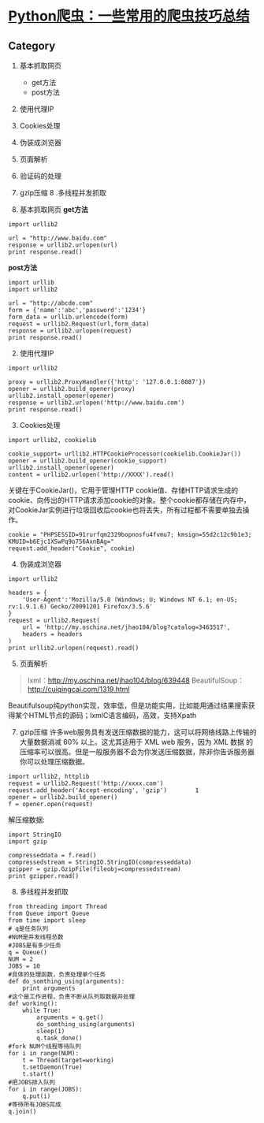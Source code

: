[Python爬虫：一些常用的爬虫技巧总结](http://my.oschina.net/jhao104/blog/647308?fromerr=X3ziCEMd)
==============================================================

Category
--------
1. 基本抓取网页
	- get方法
	- post方法
2. 使用代理IP
3. Cookies处理
4. 伪装成浏览器
5. 页面解析
6. 验证码的处理
7. gzip压缩
8 .多线程并发抓取

1. 基本抓取网页
**get方法**
```
import urllib2
 
url = "http://www.baidu.com"
response = urllib2.urlopen(url)
print response.read()
```

**post方法**
```
import urllib
import urllib2
 
url = "http://abcde.com"
form = {'name':'abc','password':'1234'}
form_data = urllib.urlencode(form)
request = urllib2.Request(url,form_data)
response = urllib2.urlopen(request)
print response.read()
```

2. 使用代理IP
```
import urllib2
 
proxy = urllib2.ProxyHandler({'http': '127.0.0.1:8087'})
opener = urllib2.build_opener(proxy)
urllib2.install_opener(opener)
response = urllib2.urlopen('http://www.baidu.com')
print response.read()
```

3. Cookies处理
```
import urllib2, cookielib
 
cookie_support= urllib2.HTTPCookieProcessor(cookielib.CookieJar())
opener = urllib2.build_opener(cookie_support)
urllib2.install_opener(opener)
content = urllib2.urlopen('http://XXXX').read()
```
关键在于CookieJar()，它用于管理HTTP cookie值、存储HTTP请求生成的cookie、向传出的HTTP请求添加cookie的对象。整个cookie都存储在内存中，对CookieJar实例进行垃圾回收后cookie也将丢失，所有过程都不需要单独去操作。
```
cookie = "PHPSESSID=91rurfqm2329bopnosfu4fvmu7; kmsign=55d2c12c9b1e3; KMUID=b6Ejc1XSwPq9o756AxnBAg="
request.add_header("Cookie", cookie)
```

4. 伪装成浏览器
```
import urllib2
 
headers = {
    'User-Agent':'Mozilla/5.0 (Windows; U; Windows NT 6.1; en-US; rv:1.9.1.6) Gecko/20091201 Firefox/3.5.6'
}
request = urllib2.Request(
    url = 'http://my.oschina.net/jhao104/blog?catalog=3463517',
    headers = headers
)
print urllib2.urlopen(request).read()
```

5. 页面解析

> lxml：http://my.oschina.net/jhao104/blog/639448 
> BeautifulSoup：http://cuiqingcai.com/1319.html 

Beautifulsoup纯python实现，效率低，但是功能实用，比如能用通过结果搜索获得某个HTML节点的源码；lxmlC语言编码，高效，支持Xpath

7. gzip压缩
许多web服务具有发送压缩数据的能力，这可以将网络线路上传输的大量数据消减 60% 以上。这尤其适用于 XML web 服务，因为 XML 数据 的压缩率可以很高。但是一般服务器不会为你发送压缩数据，除非你告诉服务器你可以处理压缩数据。
```
import urllib2, httplib
request = urllib2.Request('http://xxxx.com')
request.add_header('Accept-encoding', 'gzip')        1
opener = urllib2.build_opener()
f = opener.open(request)
```
解压缩数据:
```
import StringIO
import gzip
 
compresseddata = f.read() 
compressedstream = StringIO.StringIO(compresseddata)
gzipper = gzip.GzipFile(fileobj=compressedstream) 
print gzipper.read()
```

8. 多线程并发抓取
```
from threading import Thread
from Queue import Queue
from time import sleep
# q是任务队列
#NUM是并发线程总数
#JOBS是有多少任务
q = Queue()
NUM = 2
JOBS = 10
#具体的处理函数，负责处理单个任务
def do_somthing_using(arguments):
    print arguments
#这个是工作进程，负责不断从队列取数据并处理
def working():
    while True:
        arguments = q.get()
        do_somthing_using(arguments)
        sleep(1)
        q.task_done()
#fork NUM个线程等待队列
for i in range(NUM):
    t = Thread(target=working)
    t.setDaemon(True)
    t.start()
#把JOBS排入队列
for i in range(JOBS):
    q.put(i)
#等待所有JOBS完成
q.join()
```
